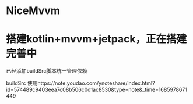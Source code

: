 # NiceMvvm  
# 搭建kotlin+mvvm+jetpack，正在搭建完善中
已经添加buildSrc脚本统一管理依赖

buildSrc 使用https://note.youdao.com/ynoteshare/index.html?id=574489c9403eea7c08b506c0d1ac8530&type=note&_time=1685978671449

